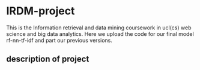 # IRDM-project
This is the Information retrieval and data mining coursework in ucl(cs) web science and big data analytics.
Here we upload the code for our final model rf-nn-tf-idf and part our previous versions.
## description of project
